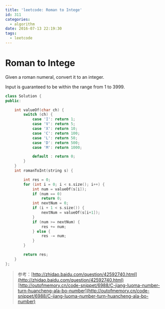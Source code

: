 ```yaml
---
title: 'leetcode: Roman to Intege'
id: 311
categories:
  - algorithm
date: 2016-07-13 22:19:30
tags:
  - leetcode
---
```


# Roman to Intege

Given a roman numeral, convert it to an integer.

Input is guaranteed to be within the range from 1 to 3999.



``` cpp
class Solution {
public:

    int valueOf(char ch) {
        switch (ch) {
            case 'I': return 1;
            case 'V': return 5;
            case 'X': return 10;
            case 'C': return 100;
            case 'L': return 50;
            case 'D': return 500;
            case 'M': return 1000;

            default : return 0;
        }
    }
    int romanToInt(string s) {

        int res = 0;
        for (int i = 0; i < s.size(); i++) {
            int num = valueOf(s[i]);
            if (num == 0)
                return 0;
            int nextNum = 0;
            if (i + 1 < s.size()) {
                nextNum = valueOf(s[i+1]);
            }
            if (num >= nextNum) {
                res += num;
            } else {
                res -= num;
            }
        }

        return res;
    }
};
```

> 参考：[http://zhidao.baidu.com/question/42592740.html](http://zhidao.baidu.com/question/42592740.html)
>   [http://outofmemory.cn/code-snippet/6988/C-jiang-luoma-number-turn-huancheng-ala-bo-number](http://outofmemory.cn/code-snippet/6988/C-jiang-luoma-number-turn-huancheng-ala-bo-number)